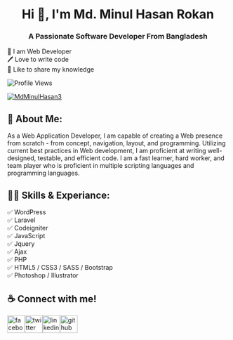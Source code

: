 <h1 align="center">Hi 👋, I'm Md. Minul Hasan Rokan</h1>
<h3 align="center">A Passionate Software Developer From Bangladesh</h3>

👑 I am Web Developer <br>
🖊️ Love to write code <br>
🎤 Like to share my knowledge <br>

<p align="left"> <img src="https://komarev.com/ghpvc/?username=minulhasanrokan&label=Profile%20views&color=0e75b6&style=flat" alt="Profile Views" /> </p>

<p align="left"> <a href="https://twitter.com/MdMinulHasan3" target="blank"><img src="https://img.shields.io/twitter/follow/MdMinulHasan3?logo=twitter&style=for-the-badge" alt="MdMinulHasan3" /></a> </p>
<h2 align="left">🚀 About Me:</h2>

As a Web Application Developer, I am capable of creating a Web presence from scratch - from concept, navigation, layout, and programming. Utilizing current best practices in Web development, I am proficient at writing well-designed, testable, and efficient code. I am a fast learner, hard worker, and team player who is proficient in multiple scripting languages and programming languages.

<h2 align="left">👨‍💻 Skills & Experiance:</h2>
✅ WordPress <br>
✅ Laravel <br>
✅ Codeigniter <br>
✅ JavaScript <br>
✅ Jquery <br>
✅ Ajax <br>
✅ PHP <br>
✅ HTML5 / CSS3 / SASS / Bootstrap <br>
✅ Photoshop / Illustrator <br>

<h2>☕ Connect with me!</h2>
<p align="left">
<a href="https://fb.com/minulhasanrokan.cse" target="blank"><img src="https://camo.githubusercontent.com/2d1ffa69dd491ebeca01b2098cf8233dd09950ff5895abccd5b455ca442abc59/68747470733a2f2f696d672e736869656c64732e696f2f62616467652f46616365626f6f6b2d3138373746323f7374796c653d666f722d7468652d6261646765266c6f676f3d66616365626f6f6b266c6f676f436f6c6f723d7768697465" alt="facebook" height="40" style="max-width: 100%;"></a><a href="https://twitter.com/MdMinulHasan3" target="blank"><img src="https://camo.githubusercontent.com/5d03c86f6a75f7cbe80d135d9162fbf6dc46a31253cf30a8e9bb8279b4d574d3/68747470733a2f2f696d672e736869656c64732e696f2f62616467652f547769747465722d3144413146323f7374796c653d666f722d7468652d6261646765266c6f676f3d74776974746572266c6f676f436f6c6f723d7768697465" alt="twitter" height="40" style="max-width: 100%;"></a><a href="https://www.linkedin.com/in/mhrokan" target="blank"><img src="https://camo.githubusercontent.com/a80d00f23720d0bc9f55481cfcd77ab79e141606829cf16ec43f8cacc7741e46/68747470733a2f2f696d672e736869656c64732e696f2f62616467652f4c696e6b6564496e2d3030373742353f7374796c653d666f722d7468652d6261646765266c6f676f3d6c696e6b6564696e266c6f676f436f6c6f723d7768697465" alt="linkedin" height="40" style="max-width: 100%;"></a><a href="https://github.com/minulhasanrokan" target="blank"><img src="https://camo.githubusercontent.com/bd2bd127c104ba5c98bb12c70801b075aee1f040009089510f69554300e7ff41/68747470733a2f2f696d672e736869656c64732e696f2f62616467652f4769742d4630353033323f7374796c653d666f722d7468652d6261646765266c6f676f3d676974266c6f676f436f6c6f723d7768697465" alt="github" height="40" style="max-width: 100%;"></a></p>



